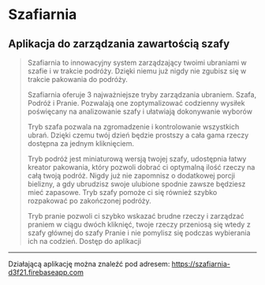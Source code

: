 # Szafiarnia


Aplikacja do zarządzania zawartością szafy
------------------------------------------

> Szafiarnia to innowacyjny system zarządzający twoimi ubraniami w szafie i w trakcie podróży. Dzięki niemu już nigdy nie zgubisz się w trakcie  pakowania do podróży. 
>
> Szafiarnia oferuje 3 najważniejsze tryby zarządzania ubraniem. Szafa, Podróż i Pranie. Pozwalają one zoptymalizować codzienny wysiłek poświęcany na analizowanie szafy i ułatwiają dokonywanie wyborów
>
> Tryb szafa pozwala na zgromadzenie i kontrolowanie wszystkich ubrań. Dzięki czemu twój dzień będzie prostszy a cała gama rzeczy dostępna za jednym kliknięciem.
>
> Tryb podróż jest miniaturową wersją twojej szafy, udostępnia łatwy kreator pakowania, który pozwoli dobrać ci optymalną ilość rzeczy na całą twoją podróż. Nigdy już nie zapomnisz o dodatkowej porcji bielizny, a gdy ubrudzisz swoje ulubione spodnie zawsze będziesz mieć zapasowe. Tryb szafy pomoże ci się również szybko rozpakować po zakończonej podróży.
>
> Tryb pranie pozwoli ci szybko wskazać brudne rzeczy i zarządzać praniem w ciągu dwóch kliknięć, twoje rzeczy przeniosą się wtedy z szafy głównej do szafy Pranie i nie pomylisz się podczas wybierania ich na codzień.
Dostęp do aplikacji  
------------------------------------------
Działającą aplikację można znaleźć pod adresem: <https://szafiarnia-d3f21.firebaseapp.com>
